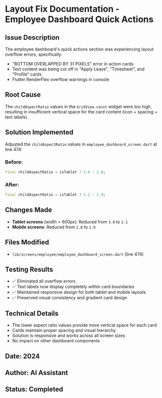 # Layout Fix Documentation - Employee Dashboard Quick Actions

## Issue Description
The employee dashboard's quick actions section was experiencing layout overflow errors, specifically:
- "BOTTOM OVERLAPPED BY 31 PIXELS" error in action cards
- Text content was being cut off in "Apply Leave", "Timesheet", and "Profile" cards
- Flutter RenderFlex overflow warnings in console

## Root Cause
The `childAspectRatio` values in the `GridView.count` widget were too high, resulting in insufficient vertical space for the card content (icon + spacing + text labels).

## Solution Implemented
Adjusted the `childAspectRatio` values in `employee_dashboard_screen.dart` at line 474:

### Before:
```dart
final childAspectRatio = isTablet ? 3.0 : 2.8;
```

### After:
```dart
final childAspectRatio = isTablet ? 2.1 : 1.9;
```

## Changes Made
- **Tablet screens** (width > 600px): Reduced from `3.0` to `2.1`
- **Mobile screens**: Reduced from `2.8` to `1.9`

## Files Modified
- `lib/screens/employee/employee_dashboard_screen.dart` (line 474)

## Testing Results
- ✅ Eliminated all overflow errors
- ✅ Text labels now display completely within card boundaries
- ✅ Maintained responsive design for both tablet and mobile layouts
- ✅ Preserved visual consistency and gradient card design

## Technical Details
- The lower aspect ratio values provide more vertical space for each card
- Cards maintain proper spacing and visual hierarchy
- Solution is responsive and works across all screen sizes
- No impact on other dashboard components

## Date: 2024
## Author: AI Assistant
## Status: Completed